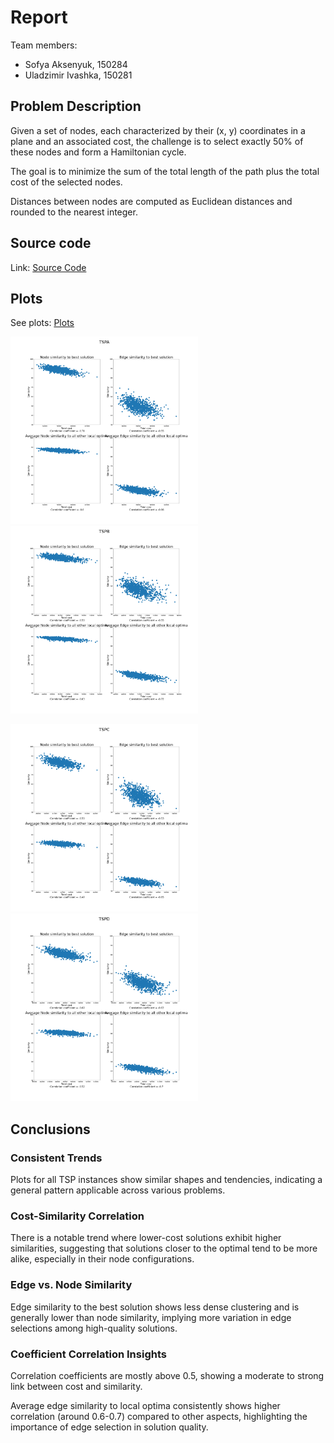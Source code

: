 # Report

Team members:

- Sofya Aksenyuk, 150284
- Uladzimir Ivashka, 150281

## Problem Description

Given a set of nodes, each characterized by their (x, y) coordinates in a plane and an associated cost, the challenge is to select exactly 50% of these nodes and form a Hamiltonian cycle. 

The goal is to minimize the sum of the total length of the path plus the total cost of the selected nodes. 

Distances between nodes are computed as Euclidean distances and rounded to the nearest integer. 

## Source code

Link: [Source Code](https://github.com/aksenyuk/evolutionary-computation/blob/main/global-convexity/global_convexity.ipynb)

## Plots

See plots: [Plots](https://github.com/aksenyuk/evolutionary-computation/tree/main/global-convexity/plots/)

<div style="page-break-after: always"></div>

<img src="plots/TSPA.png" height="300"/><img src="plots/TSPB.png" height="300"/>

<img src="plots/TSPC.png" height="300"/><img src="plots/TSPD.png" height="300"/>

<div style="page-break-after: always"></div>

## Conclusions

### Consistent Trends

Plots for all TSP instances show similar shapes and tendencies, indicating a general pattern applicable across various problems.

### Cost-Similarity Correlation

There is a notable trend where lower-cost solutions exhibit higher similarities, suggesting that solutions closer to the optimal tend to be more alike, especially in their node configurations.

### Edge vs. Node Similarity

Edge similarity to the best solution shows less dense clustering and is generally lower than node similarity, implying more variation in edge selections among high-quality solutions.

### Coefficient Correlation Insights

Correlation coefficients are mostly above 0.5, showing a moderate to strong link between cost and similarity.

Average edge similarity to local optima consistently shows higher correlation (around 0.6-0.7) compared to other aspects, highlighting the importance of edge selection in solution quality.